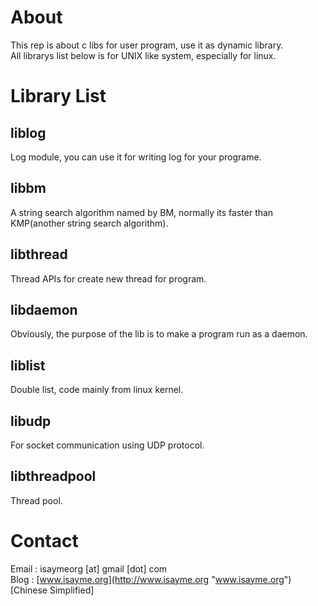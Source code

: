 # About #
This rep is about c libs for user program, use it as dynamic library.  
All librarys list below is for UNIX like system, especially for linux.
# Library List #
## liblog ##
Log module, you can use it for writing log for your programe.
## libbm ##
A string search algorithm named by BM, normally its faster than KMP(another string search algorithm).
## libthread ##
Thread APIs for create new thread for program.
## libdaemon ##
Obviously, the purpose of the lib is to make a program run as a daemon.
## liblist ##
Double list, code mainly from linux kernel.
## libudp ##
For socket communication using UDP protocol.
## libthreadpool ##
Thread pool.
# Contact #
Email : isaymeorg [at] gmail [dot] com  
Blog  : [www.isayme.org](http://www.isayme.org "www.isayme.org") [Chinese Simplified]
